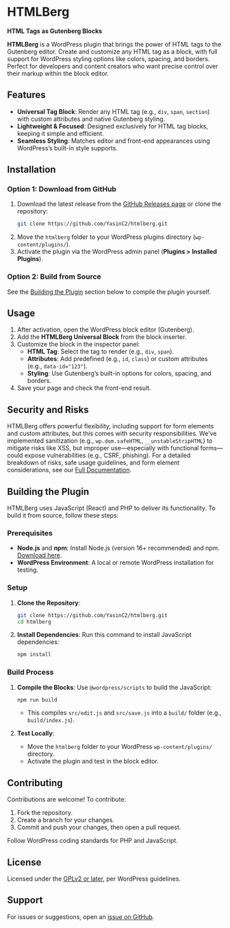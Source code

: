 # HTMLBerg

**HTML Tags as Gutenberg Blocks**

**HTMLBerg** is a WordPress plugin that brings the power of HTML tags to the Gutenberg editor. Create and customize any HTML tag as a block, with full support for WordPress styling options like colors, spacing, and borders. Perfect for developers and content creators who want precise control over their markup within the block editor.

## Features

- **Universal Tag Block**: Render any HTML tag (e.g., `div`, `span`, `section`) with custom attributes and native Gutenberg styling.  
- **Lightweight & Focused**: Designed exclusively for HTML tag blocks, keeping it simple and efficient.  
- **Seamless Styling**: Matches editor and front-end appearances using WordPress’s built-in style supports.

## Installation

### Option 1: Download from GitHub
1. Download the latest release from the [GitHub Releases page](https://github.com/YasinC2/htmlberg/releases) or clone the repository:
   ```bash
   git clone https://github.com/YasinC2/htmlberg.git
   ```
2. Move the `htmlberg` folder to your WordPress plugins directory (`wp-content/plugins/`).
3. Activate the plugin via the WordPress admin panel (**Plugins > Installed Plugins**).

### Option 2: Build from Source
See the [Building the Plugin](#building-the-plugin) section below to compile the plugin yourself.

## Usage

1. After activation, open the WordPress block editor (Gutenberg).
2. Add the **HTMLBerg Universal Block** from the block inserter.
3. Customize the block in the inspector panel:
   - **HTML Tag**: Select the tag to render (e.g., `div`, `span`).  
   - **Attributes**: Add predefined (e.g., `id`, `class`) or custom attributes (e.g., `data-id="123"`).  
   - **Styling**: Use Gutenberg’s built-in options for colors, spacing, and borders.
4. Save your page and check the front-end result.

## Security and Risks
HTMLBerg offers powerful flexibility, including support for form elements and custom attributes, but this comes with security responsibilities. We’ve implemented sanitization (e.g., `wp.dom.safeHTML`, `__unstableStripHTML`) to mitigate risks like XSS, but improper use—especially with functional forms—could expose vulnerabilities (e.g., CSRF, phishing). For a detailed breakdown of risks, safe usage guidelines, and form element considerations, see our [Full Documentation](https://github.com/YasinC2/htmlberg/wiki).

## Building the Plugin

HTMLBerg uses JavaScript (React) and PHP to deliver its functionality. To build it from source, follow these steps:

### Prerequisites
- **Node.js** and **npm**: Install Node.js (version 16+ recommended) and npm. [Download here](https://nodejs.org/).  
- **WordPress Environment**: A local or remote WordPress installation for testing.

### Setup
1. **Clone the Repository**:
   ```bash
   git clone https://github.com/YasinC2/htmlberg.git
   cd htmlberg
   ```

2. **Install Dependencies**:
   Run this command to install JavaScript dependencies:
   ```bash
   npm install
   ```


### Build Process
1. **Compile the Blocks**:
   Use `@wordpress/scripts` to build the JavaScript:
   ```bash
   npm run build
   ```
   - This compiles `src/edit.js` and `src/save.js` into a `build/` folder (e.g., `build/index.js`).

2. **Test Locally**:
   - Move the `htmlberg` folder to your WordPress `wp-content/plugins/` directory.  
   - Activate the plugin and test in the block editor.


## Contributing

Contributions are welcome! To contribute:
1. Fork the repository.
2. Create a branch for your changes.
3. Commit and push your changes, then open a pull request.

Follow WordPress coding standards for PHP and JavaScript.

## License

Licensed under the [GPLv2 or later](https://www.gnu.org/licenses/gpl-2.0.html), per WordPress guidelines.

## Support

For issues or suggestions, open an [issue on GitHub](https://github.com/YasinC2/htmlberg/issues).
